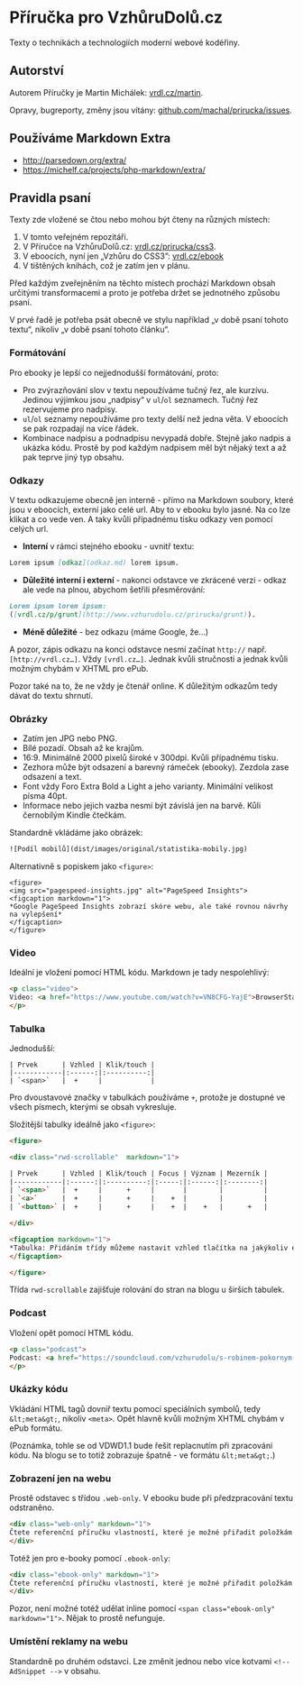 # Příručka pro VzhůruDolů.cz

Texty o technikách a technologiích moderní webové kodéřiny.

## Autorství

Autorem Příručky je Martin Michálek: [vrdl.cz/martin]([http://www.vzhurudolu.cz/martin).

Opravy, bugreporty, změny jsou vítány: [github.com/machal/prirucka/issues](https://github.com/machal/prirucka/issues).

## Používáme Markdown Extra

- http://parsedown.org/extra/
- https://michelf.ca/projects/php-markdown/extra/

## Pravidla psaní

Texty zde vložené se čtou nebo mohou být čteny na různých místech:

1. V tomto veřejném repozitáři.
2. V Příručce na VzhůruDolů.cz: [vrdl.cz/prirucka/css3](http://www.vzhurudolu.cz/prirucka/css3).
3. V eboocích, nyní jen „Vzhůru do CSS3”: [vrdl.cz/ebook](http://www.vzhurudolu.cz/ebook)
4. V tištěných knihách, což je zatím jen v plánu.

Před každým zveřejněním na těchto místech prochází Markdown obsah určitými transformacemi a proto je potřeba držet se jednotného způsobu psaní. 

V prvé řadě je potřeba psát obecně ve stylu například „v době psaní tohoto textu“, nikoliv „v době psaní tohoto článku“.

### Formátování

Pro ebooky je lepší co nejjednodušší formátování, proto:

- Pro zvýrazňování slov v textu nepoužíváme tučný řez, ale kurzívu. Jedinou výjimkou jsou „nadpisy“ v `ul`/`ol` seznamech. Tučný řez rezervujeme pro nadpisy.
- `ul`/`ol` seznamy nepoužíváme pro texty delší než jedna věta. V eboocích se pak rozpadají na více řádek.
- Kombinace nadpisu a podnadpisu nevypadá dobře. Stejně jako nadpis a ukázka kódu. Prostě by pod každým nadpisem měl být nějaký text a až pak teprve jiný typ obsahu.

### Odkazy

V textu odkazujeme obecně jen interně - přímo na Markdown soubory, které jsou v eboocích, externí jako celé url. Aby to v ebooku bylo jasné. Na co lze klikat a co vede ven. A taky kvůli případnému tisku odkazy ven pomocí celých url.

- **Interní** v rámci stejného ebooku - uvnitř textu:  
```markdown
Lorem ipsum [odkaz](odkaz.md) lorem ipsum.
```
- **Důležité interní i externí** - nakonci odstavce ve zkrácené verzi - odkaz ale vede na plnou, abychom šetřili přesměrování:  
```markdown
Lorem ipsum lorem ipsum:
([vrdl.cz/p/grunt](http://www.vzhurudolu.cz/prirucka/grunt)).
```
- **Méně důležité** - bez odkazu (máme Google, že…)

A pozor, zápis odkazu na konci odstavce nesmí začínat `http://` např. `[http://vrdl.cz…]`. Vždy `[vrdl.cz…]`. Jednak kvůli stručnosti a jednak kvůli možným chybám v XHTML pro ePub.

Pozor také na to, že ne vždy je čtenář online. K důležitým odkazům tedy dávat do textu shrnutí.

### Obrázky

- Zatím jen JPG nebo PNG.
- Bílé pozadí. Obsah až ke krajům.
- 16:9. Minimálně 2000 pixelů široké v 300dpi. Kvůli případnému tisku.
- Zezhora může být odsazení a barevný rámeček (ebooky). Zezdola zase odsazení a text.
- Font vždy Foro Extra Bold a Light a jeho varianty. Minimální velikost písma 40pt.
- Informace nebo jejich vazba nesmí být závislá jen na barvě. Kůli černobílým Kindle čtečkám.

Standardně vkládáme jako obrázek:

```html
![Podíl mobilů](dist/images/original/statistika-mobily.jpg)
```

Alternativně s popiskem jako `<figure>`:

```
<figure>
<img src="pagespeed-insights.jpg" alt="PageSpeed Insights">
<figcaption markdown="1">    
*Google PageSpeed Insights zobrazí skóre webu, ale také rovnou návrhy na vylepšení*
</figcaption> 
</figure>
```

### Video

Ideální je vložení pomocí HTML kódu. Markdown je tady nespolehlivý:

```html
<p class="video">
Video: <a href="https://www.youtube.com/watch?v=VN8CFG-YajE">BrowserStack</a> ~ Jak testovat web ve všech prohlížečích a nemuset řešit virtuály a emulátory.
</p>
```

### Tabulka

Jednodušší:

```
| Prvek      | Vzhled | Klik/touch |
|------------|:------:|:----------:|
| `<span>`   |  +     |            |
```

Pro dvoustavové značky v tabulkách používáme `+`, protože je dostupné ve všech písmech, kterými se obsah vykresluje.

Složitější tabulky ideálně jako `<figure>`:

```html
<figure>

<div class="rwd-scrollable"  markdown="1"> 

| Prvek      | Vzhled | Klik/touch | Focus | Význam | Mezerník |
|------------|:------:|:----------:|:-----:|:------:|:--------:|
| `<span>`   |  +     |      +     |       |        |          |
| `<a>`      |  +     |      +     |    +  |        |          |
| `<button>` |  +     |      +     |    +  |    +   |      +   |

</div>  

<figcaption markdown="1">    
*Tabulka: Přidáním třídy můžeme nastavit vzhled tlačítka na jakýkoliv element*
</figcaption> 

</figure>
```

Třída `rwd-scrollable` zajišťuje rolování do stran na blogu u širších tabulek.


### Podcast

Vložení opět pomocí HTML kódu. 

```html
<p class="podcast">
Podcast: <a href="https://soundcloud.com/vzhurudolu/s-robinem-pokornym-o-css-v-js" data-id="296642310">S Robinem Pokorným o CSS v JS</a>
</p>
```

### Ukázky kódu

Vkládání HTML tagů dovniř textu pomocí speciálních symbolů, tedy `&lt;meta&gt;`, nikoliv `<meta>`. Opět hlavně kvůli možným XHTML chybám v ePub formátu.

(Poznámka, tohle se od VDWD1.1 bude řešit replacnutím při zpracování kódu. Na blogu se to totiž zobrazuje špatně - ve formátu `&lt;meta&gt;`.)

### Zobrazení jen na webu

Prostě odstavec s třídou `.web-only`. V ebooku bude při předzpracování textu odstraněno.

```markdown
<div class="web-only" markdown="1">
Čtete referenční příručku vlastností, které je možné přiřadit položkám [flexboxu](css3-flexbox.md).
</div>
```

Totéž jen pro e-booky pomocí `.ebook-only`:

```markdown
<div class="ebook-only" markdown="1">
Čtete referenční příručku vlastností, které je možné přiřadit položkám [flexboxu](css3-flexbox.md).
</div>
```

Pozor, není možné totéž udělat inline pomocí `<span class="ebook-only" markdown="1">`. Nějak to prostě nefunguje.

### Umístění reklamy na webu

Standardně po druhém odstavci. Lze změnit jednou nebo více kotvami `<!-- AdSnippet -->` v obsahu.
